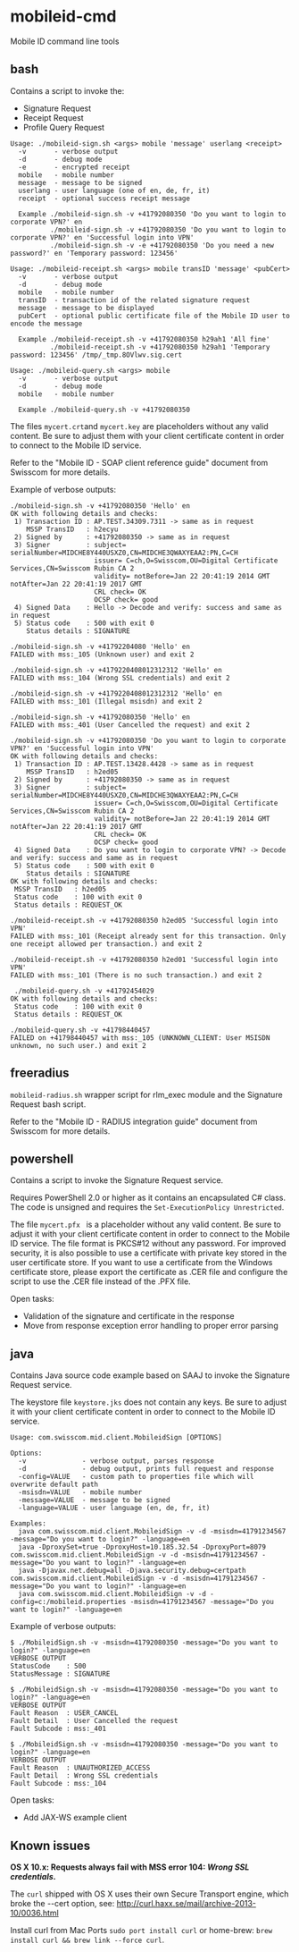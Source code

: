 mobileid-cmd
============

Mobile ID command line tools

## bash

Contains a script to invoke the:
* Signature Request
* Receipt Request
* Profile Query Request

```
Usage: ./mobileid-sign.sh <args> mobile 'message' userlang <receipt>
  -v       - verbose output
  -d       - debug mode
  -e       - encrypted receipt
  mobile   - mobile number
  message  - message to be signed
  userlang - user language (one of en, de, fr, it)
  receipt  - optional success receipt message

  Example ./mobileid-sign.sh -v +41792080350 'Do you want to login to corporate VPN?' en
          ./mobileid-sign.sh -v +41792080350 'Do you want to login to corporate VPN?' en 'Successful login into VPN'
          ./mobileid-sign.sh -v -e +41792080350 'Do you need a new password?' en 'Temporary password: 123456'
```

```
Usage: ./mobileid-receipt.sh <args> mobile transID 'message' <pubCert>
  -v       - verbose output
  -d       - debug mode
  mobile   - mobile number
  transID  - transaction id of the related signature request
  message  - message to be displayed
  pubCert  - optional public certificate file of the Mobile ID user to encode the message

  Example ./mobileid-receipt.sh -v +41792080350 h29ah1 'All fine'
          ./mobileid-receipt.sh -v +41792080350 h29ah1 'Temporary password: 123456' /tmp/_tmp.8OVlwv.sig.cert

```

```
Usage: ./mobileid-query.sh <args> mobile
  -v       - verbose output
  -d       - debug mode
  mobile   - mobile number

  Example ./mobileid-query.sh -v +41792080350
````


The files `mycert.crt`and `mycert.key` are placeholders without any valid content. Be sure to adjust them with your client certificate content in order to connect to the Mobile ID service.

Refer to the "Mobile ID - SOAP client reference guide" document from Swisscom for more details.


Example of verbose outputs:
```
./mobileid-sign.sh -v +41792080350 'Hello' en
OK with following details and checks:
 1) Transaction ID : AP.TEST.34309.7311 -> same as in request
    MSSP TransID   : h2ecyu
 2) Signed by      : +41792080350 -> same as in request
 3) Signer         : subject= serialNumber=MIDCHE8Y440USXZ0,CN=MIDCHE3QWAXYEAA2:PN,C=CH
                     issuer= C=ch,O=Swisscom,OU=Digital Certificate Services,CN=Swisscom Rubin CA 2
                     validity= notBefore=Jan 22 20:41:19 2014 GMT notAfter=Jan 22 20:41:19 2017 GMT
                     CRL check= OK
                     OCSP check= good
 4) Signed Data    : Hello -> Decode and verify: success and same as in request
 5) Status code    : 500 with exit 0
    Status details : SIGNATURE
```

```
./mobileid-sign.sh -v +41792204080 'Hello' en
FAILED with mss:_105 (Unknown user) and exit 2

./mobileid-sign.sh -v +4179220408012312312 'Hello' en
FAILED with mss:_104 (Wrong SSL credentials) and exit 2

./mobileid-sign.sh -v +4179220408012312312 'Hello' en
FAILED with mss:_101 (Illegal msisdn) and exit 2

./mobileid-sign.sh -v +41792080350 'Hello' en
FAILED with mss:_401 (User Cancelled the request) and exit 2
```

```
./mobileid-sign.sh -v +41792080350 'Do you want to login to corporate VPN?' en 'Successful login into VPN'
OK with following details and checks:
 1) Transaction ID : AP.TEST.13428.4428 -> same as in request
    MSSP TransID   : h2ed05
 2) Signed by      : +41792080350 -> same as in request
 3) Signer         : subject= serialNumber=MIDCHE8Y440USXZ0,CN=MIDCHE3QWAXYEAA2:PN,C=CH
                     issuer= C=ch,O=Swisscom,OU=Digital Certificate Services,CN=Swisscom Rubin CA 2
                     validity= notBefore=Jan 22 20:41:19 2014 GMT notAfter=Jan 22 20:41:19 2017 GMT
                     CRL check= OK
                     OCSP check= good
 4) Signed Data    : Do you want to login to corporate VPN? -> Decode and verify: success and same as in request
 5) Status code    : 500 with exit 0
    Status details : SIGNATURE
OK with following details and checks:
 MSSP TransID   : h2ed05
 Status code    : 100 with exit 0
 Status details : REQUEST_OK
```

```
./mobileid-receipt.sh -v +41792080350 h2ed05 'Successful login into VPN'
FAILED with mss:_101 (Receipt already sent for this transaction. Only one receipt allowed per transaction.) and exit 2

./mobileid-receipt.sh -v +41792080350 h2ed01 'Successful login into VPN'
FAILED with mss:_101 (There is no such transaction.) and exit 2
```

````
 ./mobileid-query.sh -v +41792454029
OK with following details and checks:
 Status code    : 100 with exit 0
 Status details : REQUEST_OK
````

````
./mobileid-query.sh -v +41798440457
FAILED on +41798440457 with mss:_105 (UNKNOWN_CLIENT: User MSISDN unknown, no such user.) and exit 2
````

## freeradius

`mobileid-radius.sh` wrapper script for rlm_exec module and the Signature Request bash script.

Refer to the "Mobile ID - RADIUS integration guide" document from Swisscom for more details.


## powershell

Contains a script to invoke the Signature Request service.

Requires PowerShell 2.0 or higher as it contains an encapsulated C# class.
The code is unsigned and requires the `Set-ExecutionPolicy Unrestricted`.

The file `mycert.pfx ` is a placeholder without any valid content. Be sure to adjust it with your client certificate content in order to connect to the Mobile ID service. The file format is PKCS#12 without any password. For improved security, it is also possible to use a certificate with private key stored in the user certificate store. If you want to use a certificate from the Windows certificate store, please export the certificate as .CER file and configure the script to use the .CER file instead of the .PFX file.

Open tasks:
- Validation of the signature and certificate in the response
- Move from response exception error handling to proper error parsing

## java

Contains Java source code example based on SAAJ to invoke the Signature Request service.

The keystore file `keystore.jks` does not contain any keys. Be sure to adjust it with your client certificate content in order to connect to the Mobile ID service.

```
Usage: com.swisscom.mid.client.MobileidSign [OPTIONS]

Options:
  -v              - verbose output, parses response
  -d              - debug output, prints full request and response
  -config=VALUE   - custom path to properties file which will overwrite default path
  -msisdn=VALUE   - mobile number
  -message=VALUE  - message to be signed
  -language=VALUE - user language (en, de, fr, it)

Examples:
  java com.swisscom.mid.client.MobileidSign -v -d -msisdn=41791234567 -message="Do you want to login?" -language=en
  java -DproxySet=true -DproxyHost=10.185.32.54 -DproxyPort=8079 com.swisscom.mid.client.MobileidSign -v -d -msisdn=41791234567 -message="Do you want to login?" -language=en
  java -Djavax.net.debug=all -Djava.security.debug=certpath com.swisscom.mid.client.MobileidSign -v -d -msisdn=41791234567 -message="Do you want to login?" -language=en
  java com.swisscom.mid.client.MobileidSign -v -d -config=c:/mobileid.properties -msisdn=41791234567 -message="Do you want to login?" -language=en
```

Example of verbose outputs:
```
$ ./MobileidSign.sh -v -msisdn=41792080350 -message="Do you want to login?" -language=en
VERBOSE OUTPUT
StatusCode    : 500
StatusMessage : SIGNATURE

$ ./MobileidSign.sh -v -msisdn=41792080350 -message="Do you want to login?" -language=en
VERBOSE OUTPUT
Fault Reason  : USER_CANCEL
Fault Detail  : User Cancelled the request
Fault Subcode : mss:_401

$ ./MobileidSign.sh -v -msisdn=41792080350 -message="Do you want to login?" -language=en
VERBOSE OUTPUT
Fault Reason  : UNAUTHORIZED_ACCESS
Fault Detail  : Wrong SSL credentials
Fault Subcode : mss:_104
```

Open tasks:
- Add JAX-WS example client

## Known issues

**OS X 10.x: Requests always fail with MSS error 104: _Wrong SSL credentials_.**

The `curl` shipped with OS X uses their own Secure Transport engine, which broke the --cert option, see: http://curl.haxx.se/mail/archive-2013-10/0036.html

Install curl from Mac Ports `sudo port install curl` or home-brew: `brew install curl && brew link --force curl`.

